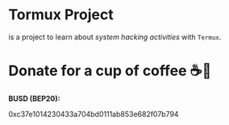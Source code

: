 # Tormux Project

is a project to learn about _system hacking activities_ with `Termux`.

# Donate for a cup of coffee ☕🥯

__BUSD (BEP20):__

0xc37e1014230433a704bd0111ab853e682f07b794
